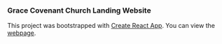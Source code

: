 ### Grace Covenant Church Landing Website

This project was bootstrapped with [Create React App](https://github.com/facebook/create-react-app).
You can view the [webpage](https://gracecovenant.net).
